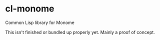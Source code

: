 cl-monome
=========

Common Lisp library for Monome

This isn't finished or bundled up properly yet.  Mainly a proof of concept.

